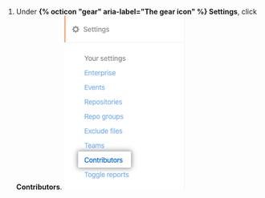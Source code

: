 1. Under **{% octicon "gear" aria-label="The gear icon" %} Settings**, click **Contributors**. ![コントリビュータータブ](/assets/images/help/insights/contributors-tab.png)
